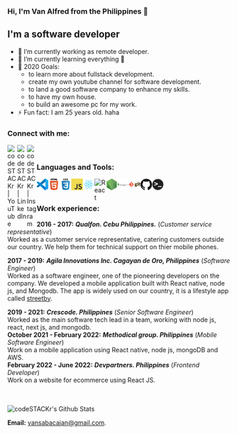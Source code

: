 ### Hi, I'm Van Alfred from the Philippines 👋

## I'm a software developer
- 🔭 I’m currently working as remote developer.
- 🌱 I’m currently learning everything 🤣
- 🥅 2020 Goals: 
   - to learn more about fullstack development.
   - create my own youtube channel for software development.
   - to land a good software company to enhance my skills.
   - to have my own house.
   - to build an awesome pc for my work.
- ⚡ Fun fact: I am 25 years old. haha

### Connect with me:

[<img align="left" alt="codeSTACKr | YouTube" width="22px" src="https://cdn.jsdelivr.net/npm/simple-icons@v3/icons/youtube.svg" />][youtube]
[<img align="left" alt="codeSTACKr | LinkedIn" width="22px" src="https://cdn.jsdelivr.net/npm/simple-icons@v3/icons/linkedin.svg" />][linkedin]
[<img align="left" alt="codeSTACKr | Instagram" width="22px" src="https://cdn.jsdelivr.net/npm/simple-icons@v3/icons/instagram.svg" />][instagram]


<br />

### Languages and Tools:

[<img align="left" alt="Visual Studio Code" width="26px" src="https://raw.githubusercontent.com/github/explore/80688e429a7d4ef2fca1e82350fe8e3517d3494d/topics/visual-studio-code/visual-studio-code.png" />]()
[<img align="left" alt="HTML5" width="26px" src="https://raw.githubusercontent.com/github/explore/80688e429a7d4ef2fca1e82350fe8e3517d3494d/topics/html/html.png" />]()
[<img align="left" alt="CSS3" width="26px" src="https://raw.githubusercontent.com/github/explore/80688e429a7d4ef2fca1e82350fe8e3517d3494d/topics/css/css.png" />]()
[<img align="left" alt="JavaScript" width="26px" src="https://raw.githubusercontent.com/github/explore/80688e429a7d4ef2fca1e82350fe8e3517d3494d/topics/javascript/javascript.png" />]()
[<img align="left" alt="React" width="26px" src="https://raw.githubusercontent.com/github/explore/80688e429a7d4ef2fca1e82350fe8e3517d3494d/topics/react/react.png" />]()
[<img align="left" alt="React" width="26px" src="https://upload.wikimedia.org/wikipedia/commons/thumb/8/8e/Nextjs-logo.svg/800px-Nextjs-logo.svg.png" />]()
[<img align="left" alt="Node.js" width="26px" src="https://raw.githubusercontent.com/github/explore/80688e429a7d4ef2fca1e82350fe8e3517d3494d/topics/nodejs/nodejs.png" />]()
[<img align="left" alt="MongoDB" width="26px" src="https://raw.githubusercontent.com/github/explore/80688e429a7d4ef2fca1e82350fe8e3517d3494d/topics/mongodb/mongodb.png" />]()
[<img align="left" alt="Git" width="26px" src="https://raw.githubusercontent.com/github/explore/80688e429a7d4ef2fca1e82350fe8e3517d3494d/topics/git/git.png" />]()
[<img align="left" alt="GitHub" width="26px" src="https://raw.githubusercontent.com/github/explore/78df643247d429f6cc873026c0622819ad797942/topics/github/github.png" />]()
[<img align="left" alt="HTML5" width="26px" src="https://raw.githubusercontent.com/github/explore/80688e429a7d4ef2fca1e82350fe8e3517d3494d/topics/terminal/terminal.png" />]()

<br />
<br />

### Work experience:
  **2016 - 2017:** ***Qualfon. Cebu Philippines.*** (*Customer service representative*) <br />
  Worked as a customer service representative, catering customers outside our country. We help them for technical support on thier mobile phones.
  <br />

  **2017 - 2019:** ***Agila Innovations Inc. Cagayan de Oro, Philippines*** (*Software Engineer*) <br />
  Worked as a software engineer, one of the pioneering developers on the company. We developed a mobile application built with React native, node js, and Mongodb. The app is widely used on our country, it is a lifestyle app called [streetby](https://streetby.com/).
  <br />

  **2019 - 2021:** ***Crescode. Philippines*** (*Senior Software Engineer*) <br />
  Worked as the main software tech lead in a team, working with node js, react, next js, and mongodb.
  <br />
  **October 2021 - February 2022:** ***Methodical group. Philippines*** (*Mobile Software Engineer*) <br />
  Work on a mobile application using React native, node js, mongoDB and AWS.
  <br />
  **February 2022 - June 2022:** ***Devpartners. Philippines*** (*Frontend Developer*) <br />
  Work on a website for ecommerce using React JS. 

<br />
<br />

<img align="left" alt="codeSTACKr's Github Stats" src="https://github-readme-stats.vercel.app/api?username=vanskins&show_icons=true&hide_border=true" />

<br />

**Email:** vansabacajan@gmail.com.

[youtube]: https://www.youtube.com/channel/UC-j4L6tVyEukhzfVBO6tEnA?view_as=subscriber
[instagram]: https://www.instagram.com/vanalfredd
[linkedin]: https://www.linkedin.com/in/van-alfred-sabacajan-16041692/
